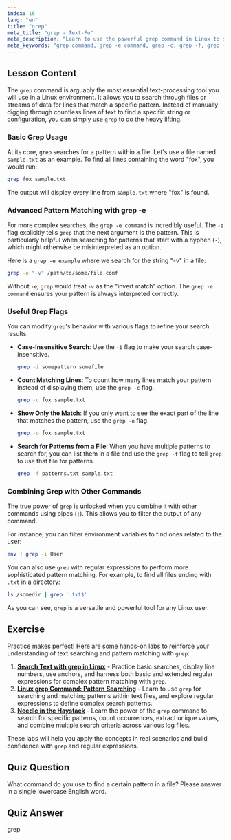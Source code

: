 ```yaml
---
index: 16
lang: "en"
title: "grep"
meta_title: "grep - Text-Fu"
meta_description: "Learn to use the powerful grep command in Linux to search for text patterns. This guide covers basic usage, the grep -e command, grep -c for counting, and other essential options for effective text processing."
meta_keywords: "grep command, grep -e command, grep -c, grep -f, grep -o, grep -e example, linux grep, search text, pattern matching, text processing, linux tutorial"
---
```


## Lesson Content

The `grep` command is arguably the most essential text-processing tool you will use in a Linux environment. It allows you to search through files or streams of data for lines that match a specific pattern. Instead of manually digging through countless lines of text to find a specific string or configuration, you can simply use `grep` to do the heavy lifting.

### Basic Grep Usage

At its core, `grep` searches for a pattern within a file. Let's use a file named `sample.txt` as an example. To find all lines containing the word "fox", you would run:

```bash
grep fox sample.txt
```

The output will display every line from `sample.txt` where "fox" is found.

### Advanced Pattern Matching with grep -e

For more complex searches, the `grep -e command` is incredibly useful. The `-e` flag explicitly tells `grep` that the next argument is the pattern. This is particularly helpful when searching for patterns that start with a hyphen (`-`), which might otherwise be misinterpreted as an option.

Here is a `grep -e example` where we search for the string "-v" in a file:

```bash
grep -e "-v" /path/to/some/file.conf
```

Without `-e`, `grep` would treat `-v` as the "invert match" option. The `grep -e command` ensures your pattern is always interpreted correctly.

### Useful Grep Flags

You can modify `grep`'s behavior with various flags to refine your search results.

- **Case-Insensitive Search**: Use the `-i` flag to make your search case-insensitive.
  ```bash
  grep -i somepattern somefile
  ```
- **Count Matching Lines**: To count how many lines match your pattern instead of displaying them, use the `grep -c` flag.
  ```bash
  grep -c fox sample.txt
  ```
- **Show Only the Match**: If you only want to see the exact part of the line that matches the pattern, use the `grep -o` flag.
  ```bash
  grep -o fox sample.txt
  ```
- **Search for Patterns from a File**: When you have multiple patterns to search for, you can list them in a file and use the `grep -f` flag to tell `grep` to use that file for patterns.
  ```bash
  grep -f patterns.txt sample.txt
  ```

### Combining Grep with Other Commands

The true power of `grep` is unlocked when you combine it with other commands using pipes (`|`). This allows you to filter the output of any command.

For instance, you can filter environment variables to find ones related to the user:

```bash
env | grep -i User
```

You can also use `grep` with regular expressions to perform more sophisticated pattern matching. For example, to find all files ending with `.txt` in a directory:

```bash
ls /somedir | grep '.txt$'
```

As you can see, `grep` is a versatile and powerful tool for any Linux user.

## Exercise

Practice makes perfect! Here are some hands-on labs to reinforce your understanding of text searching and pattern matching with `grep`:

1.  **[Search Text with grep in Linux](https://labex.io/labs/comptia-search-text-with-grep-in-linux-590841)** - Practice basic searches, display line numbers, use anchors, and harness both basic and extended regular expressions for complex pattern matching with `grep`.
2.  **[Linux grep Command: Pattern Searching](https://labex.io/labs/linux-linux-grep-command-pattern-searching-219192)** - Learn to use `grep` for searching and matching patterns within text files, and explore regular expressions to define complex search patterns.
3.  **[Needle in the Haystack](https://labex.io/labs/linux-needle-in-the-haystack-388109)** - Learn the power of the `grep` command to search for specific patterns, count occurrences, extract unique values, and combine multiple search criteria across various log files.

These labs will help you apply the concepts in real scenarios and build confidence with `grep` and regular expressions.

## Quiz Question

What command do you use to find a certain pattern in a file? Please answer in a single lowercase English word.

## Quiz Answer

grep
